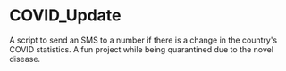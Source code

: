 # COVID_Update
A script to send an SMS to a number if there is a change in the country's COVID statistics. A fun project while being quarantined due to the novel disease.
